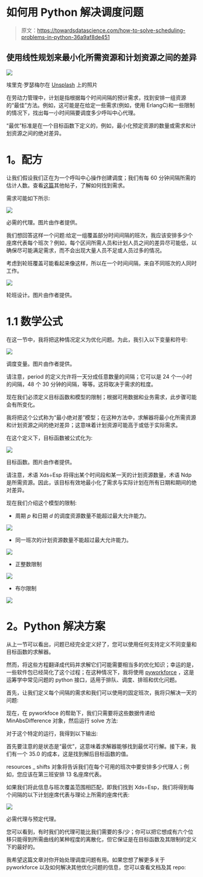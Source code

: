 # 如何用 Python 解决调度问题

> 原文：<https://towardsdatascience.com/how-to-solve-scheduling-problems-in-python-36a9af8de451>

## 使用线性规划来最小化所需资源和计划资源之间的差异

![](img/cc18bcffc38879b95f685a0e2ac0b2bd.png)

埃里克·罗瑟梅尔在 [Unsplash](https://unsplash.com/es/fotos/FoKO4DpXamQ) 上的照片

在劳动力管理中，计划是指根据每个时间间隔的预计需求，找到安排一组资源的“最佳”方法。例如，这可能是在给定一些需求(例如，使用 ErlangC)和一些限制的情况下，找出每一小时间隔要调度多少呼叫中心代理。

“最优”标准是在一个目标函数下定义的，例如，最小化预定资源的数量或需求和计划资源之间的绝对差异。

# **1。配方**

让我们假设我们正在为一个呼叫中心操作创建调度；我们有每 60 分钟间隔所需的估计人数。查看[这篇](/workforce-planning-optimization-using-python-69af0ef9011a)其他帖子，了解如何找到需求。

需求可能如下所示:

![](img/475d02b383b2e52c5cf35573a41409d6.png)

必需的代理。图片由作者提供。

我们想回答这样一个问题:给定一组覆盖部分时间间隔的班次，我应该安排多少个座席代表每个班次？例如，每个区间所需人员和计划人员之间的差异尽可能低，以确保尽可能满足需求，而不会出现大量人员不足或人员过多的情况。

考虑到轮班覆盖可能看起来像这样，所以在一个时间间隔，来自不同班次的人同时工作。

![](img/0ae533721f7bda1a359a3a1b775997bd.png)

轮班设计。图片由作者提供。

# 1.1 数学公式

在这一节中，我将把这种情况定义为优化问题。为此，我引入以下变量和符号:

![](img/ae2abef2fc0d5caef58e8efcc700a7c6.png)

调度变量。图片由作者提供。

请注意，period 的定义允许将一天分成任意数量的间隔；它可以是 24 个一小时的间隔，48 个 30 分钟的间隔，等等。这将取决于需求的粒度。

现在我们必须定义目标函数和模型的限制；根据可用数据和业务需求，此步骤可能会有所变化。

我将把这个公式称为“最小绝对差”模型；在这种方法中，求解器将最小化所需资源和计划资源之间的绝对差异；这意味着计划资源可能高于或低于实际需求。

在这个定义下，目标函数被公式化为:

![](img/e629379055acfce6053beac2f34b3b69.png)

目标函数。图片由作者提供。

请注意，术语 Xds÷Esp 将得出某个时间段和某一天的计划资源数量，术语 Ndp 是所需资源。因此，该目标有效地最小化了需求与实际计划在所有日期和期间的绝对差异。

现在我们介绍这个模型的限制:

*   周期 *p* 和日期 *d* 的调度资源数量不能超过最大允许能力。

![](img/bcf7ceed6d3b425fa0b4dbfbdbc5f373.png)

*   同一班次的计划资源数量不能超过最大允许能力。

![](img/7db247ffc5043ee8fbc099d9c99ccef6.png)

*   正整数限制

![](img/f5f46bee94d2dba3c3a439be7426a822.png)

*   布尔限制

![](img/8795bc0df5ec833094e343b90a8017b7.png)

# **2。Python 解决方案**

从上一节可以看出，问题已经完全定义好了，您可以使用任何支持定义不同变量和目标函数的求解器。

然而，将这些方程翻译成代码并求解它们可能需要相当多的优化知识；幸运的是，一些软件包已经简化了这个过程；在这种情况下，我将使用 [pyworkforce](https://pyworkforce.readthedocs.io/) ，这是运筹学中常见问题的 python 接口，适用于排队、调度、排班和优化问题。

首先，让我们定义每个间隔的需求和我们可以使用的固定班次，我将只解决一天的问题:

现在，在 pyworkfoce 的帮助下，我们只需要将这些数据传递给 MinAbsDifference 对象，然后运行 solve 方法:

对于这个特定的运行，我得到以下输出:

首先要注意的是状态是“最优”，这意味着求解器能够找到最优可行解。接下来，我们有一个 35.0 的成本，这是找到解后目标函数的值。

resources _ shifts 对象将告诉我们在每个可用的班次中要安排多少代理人；例如，您应该在第三班安排 13 名座席代表。

如果我们将此信息与班次覆盖范围相匹配，即我们找到 Xds÷Esp，我们将得到每个间隔的以下计划座席代表与理论上所需的座席代表:

![](img/4aa9094bbbbda32efa9001797a88d23e.png)

必需代理与预定代理。

您可以看到，有时我们的代理可能比我们需要的多/少；你可以把它想成有六个位移只能得到所需曲线的某种程度的离散化，但它保证是在目标函数及其限制的定义下的最好的。

我希望这篇文章对你开始处理调度问题有用。如果您想了解更多关于 pyworkforce 以及如何解决其他优化问题的信息，您可以查看文档及其 repo:

 